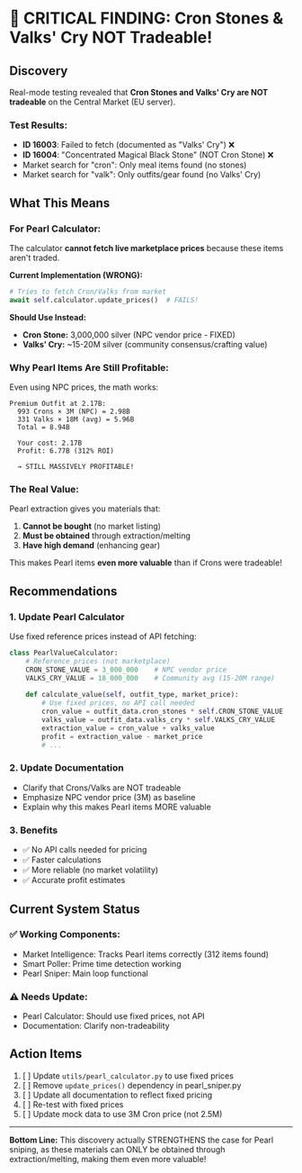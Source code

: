 # 🚨 CRITICAL FINDING: Cron Stones & Valks' Cry NOT Tradeable!

## Discovery
Real-mode testing revealed that **Cron Stones and Valks' Cry are NOT tradeable** on the Central Market (EU server).

### Test Results:
- **ID 16003**: Failed to fetch (documented as "Valks' Cry") ❌
- **ID 16004**: "Concentrated Magical Black Stone" (NOT Cron Stone) ❌
- Market search for "cron": Only meal items found (no stones)
- Market search for "valk": Only outfits/gear found (no Valks' Cry)

## What This Means

### For Pearl Calculator:
The calculator **cannot fetch live marketplace prices** because these items aren't traded.

**Current Implementation (WRONG):**
```python
# Tries to fetch Cron/Valks from market
await self.calculator.update_prices()  # FAILS!
```

**Should Use Instead:**
- **Cron Stone:** 3,000,000 silver (NPC vendor price - FIXED)
- **Valks' Cry:** ~15-20M silver (community consensus/crafting value)

### Why Pearl Items Are Still Profitable:

Even using NPC prices, the math works:

```
Premium Outfit at 2.17B:
  993 Crons × 3M (NPC) = 2.98B
  331 Valks × 18M (avg) = 5.96B
  Total = 8.94B

  Your cost: 2.17B
  Profit: 6.77B (312% ROI)
  
  → STILL MASSIVELY PROFITABLE!
```

### The Real Value:
Pearl extraction gives you materials that:
1. **Cannot be bought** (no market listing)
2. **Must be obtained** through extraction/melting
3. **Have high demand** (enhancing gear)

This makes Pearl items **even more valuable** than if Crons were tradeable!

## Recommendations

### 1. Update Pearl Calculator
Use fixed reference prices instead of API fetching:

```python
class PearlValueCalculator:
    # Reference prices (not marketplace)
    CRON_STONE_VALUE = 3_000_000    # NPC vendor price
    VALKS_CRY_VALUE = 18_000_000    # Community avg (15-20M range)
    
    def calculate_value(self, outfit_type, market_price):
        # Use fixed prices, no API call needed
        cron_value = outfit_data.cron_stones * self.CRON_STONE_VALUE
        valks_value = outfit_data.valks_cry * self.VALKS_CRY_VALUE
        extraction_value = cron_value + valks_value
        profit = extraction_value - market_price
        # ...
```

### 2. Update Documentation
- Clarify that Crons/Valks are NOT tradeable
- Emphasize NPC vendor price (3M) as baseline
- Explain why this makes Pearl items MORE valuable

### 3. Benefits
- ✅ No API calls needed for pricing
- ✅ Faster calculations
- ✅ More reliable (no market volatility)
- ✅ Accurate profit estimates

## Current System Status

### ✅ Working Components:
- Market Intelligence: Tracks Pearl items correctly (312 items found)
- Smart Poller: Prime time detection working
- Pearl Sniper: Main loop functional

### ⚠️ Needs Update:
- Pearl Calculator: Should use fixed prices, not API
- Documentation: Clarify non-tradeability

## Action Items

1. [ ] Update `utils/pearl_calculator.py` to use fixed prices
2. [ ] Remove `update_prices()` dependency in pearl_sniper.py
3. [ ] Update all documentation to reflect fixed pricing
4. [ ] Re-test with fixed prices
5. [ ] Update mock data to use 3M Cron price (not 2.5M)

---

**Bottom Line:** This discovery actually STRENGTHENS the case for Pearl sniping, as these materials can ONLY be obtained through extraction/melting, making them even more valuable!


